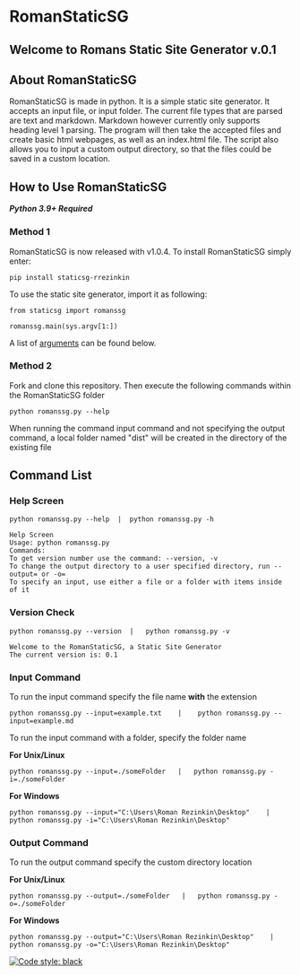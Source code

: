 # RomanStaticSG
## Welcome to Romans Static Site Generator v.0.1
## About RomanStaticSG
RomanStaticSG is made in python. It is a simple static site generator. It accepts an input file, or input folder. The current file types that are parsed are text and markdown. Markdown however currently only supports heading level 1 parsing. The program will then take the accepted files and create basic html webpages, as well as an index.html file. The script also allows you to input a custom output directory, so that the files could be saved in a custom location.

## How to Use RomanStaticSG
***Python 3.9+ Required***  
### Method 1
RomanStaticSG is now released with v1.0.4.
To install RomanStaticSG simply enter:  

    pip install staticsg-rrezinkin

To use the static site generator, import it as following:  

    from staticsg import romanssg
    
    romanssg.main(sys.argv[1:])
A list of [arguments](#command_list) can be found below.

### Method 2
Fork and clone this repository. Then execute the following commands within the RomanStaticSG folder
    
    python romanssg.py --help

When running the command input command and not specifying the output command, a local folder named "dist" will be created in the directory of the existing file
## <a name="command_list"></a>Command List
### Help Screen 
    python romanssg.py --help  |  python romanssg.py -h  
      
    Help Screen  
    Usage: python romanssg.py
    Commands:
    To get version number use the command: --version, -v
    To change the output directory to a user specified directory, run --output= or -o=
    To specify an input, use either a file or a folder with items inside of it

### Version Check
    python romanssg.py --version  |   python romanssg.py -v

    Welcome to the RomanStaticSG, a Static Site Generator  
    The current version is: 0.1  
    
### Input Command
To run the input command specify the file name **with** the extension  

    python romanssg.py --input=example.txt    |    python romanssg.py --input=example.md

To run the input command with a folder, specify the folder name  
  
**For Unix/Linux**

    python romanssg.py --input=./someFolder   |   python romanssg.py -i=./someFolder
    
**For Windows**

    python romanssg.py --input="C:\Users\Roman Rezinkin\Desktop"    |   python romanssg.py -i="C:\Users\Roman Rezinkin\Desktop"

### Output Command
To run the output command specify the custom directory location  
  
**For Unix/Linux**

    python romanssg.py --output=./someFolder   |   python romanssg.py -o=./someFolder
    
**For Windows**

    python romanssg.py --output="C:\Users\Roman Rezinkin\Desktop"    |   python romanssg.py -o="C:\Users\Roman Rezinkin\Desktop"
[![Code style: black](https://img.shields.io/badge/code%20style-black-000000.svg)](https://github.com/psf/black)
